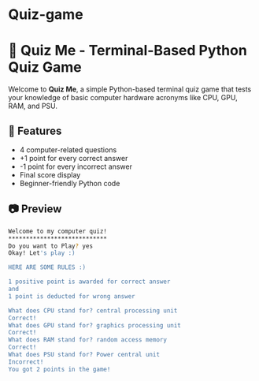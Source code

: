 # Quiz-game
# 🧠 Quiz Me - Terminal-Based Python Quiz Game

Welcome to **Quiz Me**, a simple Python-based terminal quiz game that tests your knowledge of basic computer hardware acronyms like CPU, GPU, RAM, and PSU.

## 📌 Features

- 4 computer-related questions
- +1 point for every correct answer
- -1 point for every incorrect answer
- Final score display
- Beginner-friendly Python code

## 📷 Preview

```bash
Welcome to my computer quiz!
****************************
Do you want to Play? yes
Okay! Let's play :)

HERE ARE SOME RULES :)

1 positive point is awarded for correct answer
and
1 point is deducted for wrong answer

What does CPU stand for? central processing unit
Correct!
What does GPU stand for? graphics processing unit
Correct!
What does RAM stand for? random access memory
Correct!
What does PSU stand for? Power central unit
Incorrect!
You got 2 points in the game!
